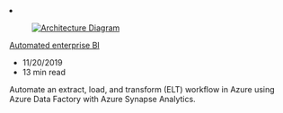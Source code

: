 <!-- Thie file is automatically generated by build/architectures/build_index.py.  Any updates will be lost. -->
<li class="grid-item item-column" data-categories="Analytics Databases Integration ">
<article class="card">
    <div class="card-header has-margin-bottom-none" aria-hidden="true">
        <figure class="image diagram has-height-175 has-overflow-hidden level">
            <a href="/azure/architecture/reference-architectures/data/enterprise-bi-adf"><img src="/azure/architecture/browse/thumbs/enterprise-bi-adf.png" class="diagram" alt="Architecture Diagram" data-linktype="relative-path"></a>
        </figure>
    </div>
    <div class="card-content">
        <a class="card-content-title has-margin-top-none" href="/azure/architecture/reference-architectures/data/enterprise-bi-adf">
            <p>Automated enterprise BI</p>
        </a>
        <ul class="card-content-metadata">
            <li>11/20/2019</li>
            <li>13 min read</li>
        </ul>
        <p class="card-content-description">Automate an extract, load, and transform (ELT) workflow in Azure using Azure Data Factory with Azure Synapse Analytics.</p>
        <div class="bottom-to-top-fade is-hidden-mobile"></div>
    </div>
</article>
</li>
